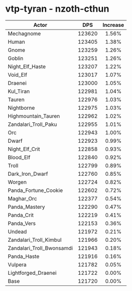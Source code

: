# vtp-tyran - nzoth-cthun
| Actor | DPS | Increase |
|---|:---:|:---:|
|Mechagnome|123620|1.56%|
|Human|123405|1.38%|
|Gnome|123259|1.26%|
|Goblin|123251|1.26%|
|Night_Elf_Haste|123207|1.22%|
|Void_Elf|123017|1.07%|
|Draenei|123000|1.05%|
|Kul_Tiran|122981|1.04%|
|Tauren|122976|1.03%|
|Nightborne|122975|1.03%|
|Highmountain_Tauren|122962|1.02%|
|Zandalari_Troll_Paku|122955|1.01%|
|Orc|122943|1.00%|
|Dwarf|122923|0.99%|
|Night_Elf_Crit|122858|0.93%|
|Blood_Elf|122840|0.92%|
|Troll|122799|0.89%|
|Dark_Iron_Dwarf|122760|0.85%|
|Worgen|122724|0.82%|
|Panda_Fortune_Cookie|122602|0.72%|
|Maghar_Orc|122377|0.54%|
|Panda_Mastery|122290|0.47%|
|Panda_Crit|122219|0.41%|
|Panda_Vers|122153|0.36%|
|Undead|121972|0.21%|
|Zandalari_Troll_Kimbul|121966|0.20%|
|Zandalari_Troll_Bwonsamdi|121943|0.18%|
|Panda_Haste|121916|0.16%|
|Vulpera|121782|0.05%|
|Lightforged_Draenei|121722|0.00%|
|Base|121720|0.00%|
